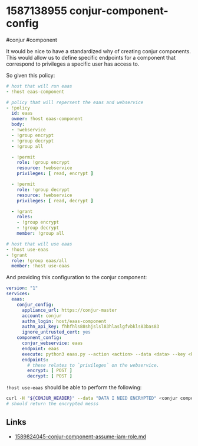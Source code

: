 # 1587138955 conjur-component-config
#conjur #component

It would be nice to have a standardized why of creating conjur components.
This would allow us to define specific endpoints for a component that correspond to privileges a specific user has access to.

So given this policy:
```yaml
# host that will run eaas
- !host eaas-component

# policy that will repersent the eaas and webservice
- !policy
  id: eaas
  owner: !host eaas-component
  body:
  - !webservice
  - !group encrypt
  - !group decrypt
  - !group all

  - !permit
    role: !group encrypt
    resource: !webservice
    privileges: [ read, encrypt ]

  - !permit
    role: !group decrypt
    resource: !webservice
    privileges: [ read, decrypt ]

  - !grant
    roles:
    - !group encrypt
    - !group decrypt
    member: !group all

# host that will use eaas
- !host use-eaas
- !grant
  role: !group eaas/all
  member: !host use-eaas
```

And providing this configuration to the conjur component:
```yaml
version: "1"
services:
  eaas:
    conjur_config:
      appliance_url: https://conjur-master
      account: conjur
      authn_login: host/eaas-component
      authn_api_key: fhhfhls88shjslsl83hlaslgfvbkls83bas83
      ignore_untrusted_cert: yes
    component_config:
      conjur_webservice: eaas
      endpoint: eaas
      execute: python3 eaas.py --action <action> --data <data> --key <key>
      endpoints:
        # these relates to `privileges` on the webservice.
        encrypt: [ POST ]
        decrypt: [ POST ]
```



`!host use-eaas` should be able to perform the following:
```bash
curl -H "${CONJUR_HEADER}" --data "DATA I NEED ENCRYPTED" <conjur component>/v1/eaas/encrypt
# should return the encrypted messs
```

## Links
- [1589824045-conjur-component-assume-iam-role.md](1589824045-conjur-component-assume-iam-role.md)
